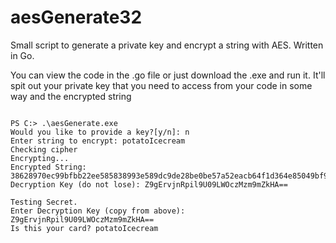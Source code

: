 # aesGenerate32
Small script to generate a private key and encrypt a string with AES. Written in Go.

You can view the code in the .go file or just download the .exe and run it. It'll spit out your private key that you need to access from your code in some way and the encrypted string


```

PS C:> .\aesGenerate.exe
Would you like to provide a key?[y/n]: n
Enter string to encrypt: potatoIcecream
Checking cipher
Encrypting...
Encrypted String: 38628970ec99bfbb22ee585838993e589dc9de28be0be57a52eacb64f1d364e85049bf987dc7f641ed1c
Decryption Key (do not lose): Z9gErvjnRpil9U09LWOczMzm9mZkHA==

Testing Secret.
Enter Decryption Key (copy from above): Z9gErvjnRpil9U09LWOczMzm9mZkHA==
Is this your card? potatoIcecream

```
